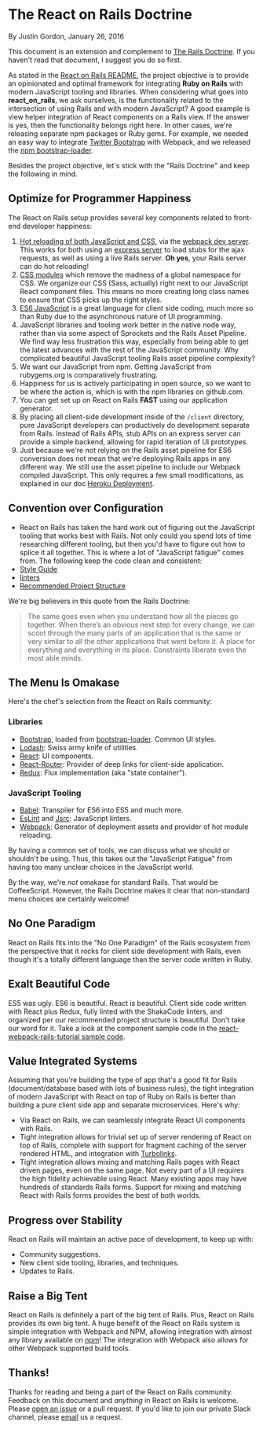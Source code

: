 # The React on Rails Doctrine

By Justin Gordon, January 26, 2016

This document is an extension and complement to [The Rails Doctrine](http://rubyonrails.org/doctrine/). If you haven't read that document, I suggest you do so first.

As stated in the [React on Rails README](../../README.md), the project objective is to provide an opinionated and optimal framework for integrating **Ruby on Rails** with modern JavaScript tooling and libraries. When considering what goes into **react_on_rails**, we ask ourselves, is the functionality related to the intersection of using Rails and with modern JavaScript? A good example is view helper integration of React components on a Rails view. If the answer is yes, then the functionality belongs right here. In other cases, we're releasing separate npm packages or Ruby gems. For example, we needed an easy way to integrate [Twitter Bootstrap](http://getbootstrap.com/) with Webpack, and we released the [npm bootstrap-loader](https://github.com/shakacode/bootstrap-loader/). 

Besides the project objective, let's stick with the "Rails Doctrine" and keep the following in mind.

## Optimize for Programmer Happiness
The React on Rails setup provides several key components related to front-end developer happiness:

1. [Hot reloading of both JavaScript and CSS](https://gaearon.github.io/react-hot-loader/), via the [webpack dev server](https://webpack.github.io/docs/webpack-dev-server.html). This works for both using an [express server](http://expressjs.com/) to load stubs for the ajax requests, as well as using a live Rails server. **Oh yes**, your Rails server can do hot reloading!
2. [CSS modules](https://github.com/css-modules/webpack-demo) which remove the madness of a global namespace for CSS. We organize our CSS (Sass, actually) right next to our JavaScript React component files. This means no more creating long class names to ensure that CSS picks up the right styles.
3. [ES6 JavaScript](http://es6-features.org/#Constants) is a great language for client side coding, much more so than Ruby due to the asynchronous nature of UI programming.
4. JavaScript libraries and tooling work better in the native node way, rather than via some aspect of Sprockets and the Rails Asset Pipeline. We find way less frustration this way, especially from being able to get the latest advances with the rest of the JavaScript community. Why complicated beautiful JavaScript tooling Rails asset pipeline complexity?
5. We want our JavaScript from npm. Getting JavaScript from rubygems.org is comparatively frustrating.
6. Happiness for us is actively participating in open source, so we want to be where the action is, which is with the npm libraries on github.com.
7. You can get set up on React on Rails **FAST** using our application generator.
8. By placing all client-side development inside of the `/client` directory, pure JavaScript developers can productively do development separate from Rails. Instead of Rails APIs, stub APIs on an express server can provide a simple backend, allowing for rapid iteration of UI prototypes.
9. Just because we're not relying on the Rails asset pipeline for ES6 conversion does not mean that we're deploying Rails apps in any different way. We still use the asset pipeline to include our Webpack compiled JavaScript. This only requires a few small modifications, as explained in our doc [Heroku Deployment](../additional-reading/heroku-deployment.md).

## Convention over Configuration
* React on Rails has taken the hard work out of figuring out the JavaScript tooling that works best with Rails. Not only could you spend lots of time researching different tooling, but then you'd have to figure out how to splice it all together. This is where a lot of "JavaScript fatigue" comes from. The following keep the code clean and consistent:
* [Style Guide](../coding-style/style.md)
* [linters](../contributor-info/linters.md)
* [Recommended Project Structure](../additional-reading/recommended-project-structure.md)

We're big believers in this quote from the Rails Doctrine: 

> The same goes even when you understand how all the pieces go together. When there’s an obvious next step for every change, we can scoot through the many parts of an application that is the same or very similar to all the other applications that went before it. A place for everything and everything in its place. Constraints liberate even the most able minds.


## The Menu Is Omakase
Here's the chef's selection from the React on Rails community:

### Libraries
* [Bootstrap](http://getbootstrap.com/), loaded from [bootstrap-loader](https://github.com/shakacode/bootstrap-loader/). Common UI styles.
* [Lodash](https://lodash.com/): Swiss army knife of utilities.
* [React](https://facebook.github.io/react/): UI components.
* [React-Router](https://github.com/reactjs/react-router): Provider of deep links for client-side application.
* [Redux](https://github.com/reactjs/redux): Flux implementation (aka "state container").

### JavaScript Tooling
* [Babel](https://babeljs.io/): Transpiler for ES6 into ES5 and much more.
* [EsLint](http://eslint.org/) and [Jsrc](http://jscs.info/): JavaScript linters.
* [Webpack](http://webpack.github.io/): Generator of deployment assets and provider of hot module reloading.

By having a common set of tools, we can discuss what we should or shouldn't be using. Thus, this takes out the "JavaScript Fatigue" from having too many unclear choices in the JavaScript world.

By the way, we're *not* omakase for standard Rails. That would be CoffeeScript. However, the Rails Doctrine makes it clear that non-standard menu choices are certainly welcome!

## No One Paradigm
React on Rails fits into the "No One Paradigm" of the Rails ecosystem from the perspective that it rocks for client side development with Rails, even though it's a totally different language than the server code written in Ruby.

## Exalt Beautiful Code
ES5 was ugly. ES6 is beautiful. React is beautiful. Client side code written with React plus Redux, fully linted with the ShakaCode linters, and organized per our recommended project structure is beautiful. Don't take our word for it. Take a look at the component sample code in the [react-webpack-rails-tutorial sample code](https://github.com/shakacode/react-webpack-rails-tutorial/tree/master/client/app/bundles/comments).

## Value Integrated Systems
Assuming that you're building the type of app that's a good fit for Rails (document/database based with lots of business rules), the tight integration of modern JavaScript with React on top of Ruby on Rails is better than building a pure client side app and separate microservices. Here's why:

* Via React on Rails, we can seamlessly integrate React UI components with Rails.
* Tight integration allows for trivial set up of server rendering of React on top of Rails, complete with support for fragment caching of the server rendered HTML, and integration with [Turbolinks](https://github.com/rails/turbolinks).
* Tight integration allows mixing and matching Rails pages with React driven pages, even on the same page. Not every part of a UI requires the high fidelity achievable using React. Many existing apps may have hundreds of standards Rails forms. Support for mixing and matching React with Rails forms provides the best of both worlds.

## Progress over Stability
React on Rails will maintain an active pace of development, to keep up with:

* Community suggestions.
* New client side tooling, libraries, and techniques.
* Updates to Rails.

## Raise a Big Tent
React on Rails is definitely a part of the big tent of Rails. Plus, React on Rails provides its own big tent. A huge benefit of the React on Rails system is simple integration with Webpack and NPM, allowing integration with almost any library available on [npm](https://www.npmjs.org/)! The integration with Webpack also allows for other Webpack supported build tools.

## Thanks!
Thanks for reading and being a part of the React on Rails community. Feedback on this document and *anything* in React on Rails is welcome. Please [open an issue](https://github.com/shakacode/react_on_rails/issues/new) or a pull request. If you'd like to join our private Slack channel, please [email](mailto:contact@shakacode.com) us a request.
